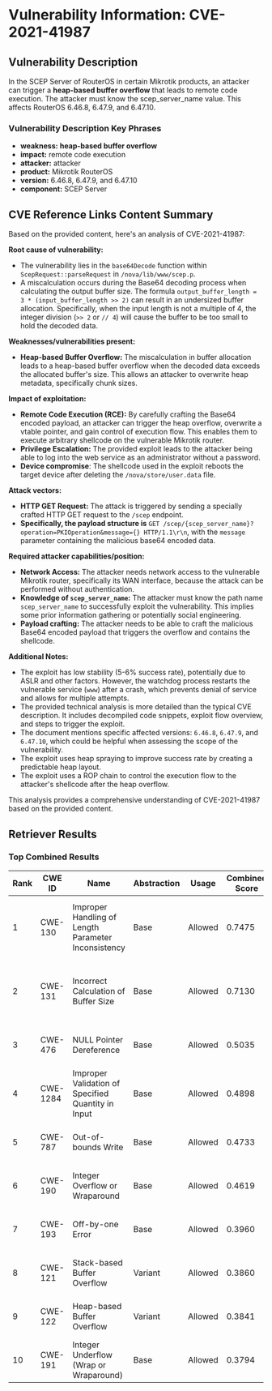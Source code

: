 # Vulnerability Information: CVE-2021-41987

## Vulnerability Description
In the SCEP Server of RouterOS in certain Mikrotik products, an attacker can trigger a **heap-based buffer overflow** that leads to remote code execution. The attacker must know the scep_server_name value. This affects RouterOS 6.46.8, 6.47.9, and 6.47.10.

### Vulnerability Description Key Phrases
- **weakness:** **heap-based buffer overflow**
- **impact:** remote code execution
- **attacker:** attacker
- **product:** Mikrotik RouterOS
- **version:** 6.46.8, 6.47.9, and 6.47.10
- **component:** SCEP Server

## CVE Reference Links Content Summary
Based on the provided content, here's an analysis of CVE-2021-41987:

**Root cause of vulnerability:**
* The vulnerability lies in the `base64Decode` function within `ScepRequest::parseRequest` in `/nova/lib/www/scep.p`.
* A miscalculation occurs during the Base64 decoding process when calculating the output buffer size. The formula `output_buffer_length = 3 * (input_buffer_length >> 2)` can result in an undersized buffer allocation. Specifically, when the input length is not a multiple of 4, the integer division (`>> 2` or `// 4`) will cause the buffer to be too small to hold the decoded data.

**Weaknesses/vulnerabilities present:**
* **Heap-based Buffer Overflow:**  The miscalculation in buffer allocation leads to a heap-based buffer overflow when the decoded data exceeds the allocated buffer's size. This allows an attacker to overwrite heap metadata, specifically chunk sizes.

**Impact of exploitation:**
* **Remote Code Execution (RCE):** By carefully crafting the Base64 encoded payload, an attacker can trigger the heap overflow, overwrite a vtable pointer, and gain control of execution flow. This enables them to execute arbitrary shellcode on the vulnerable Mikrotik router.
* **Privilege Escalation:** The provided exploit leads to the attacker being able to log into the web service as an administrator without a password.
* **Device compromise**: The shellcode used in the exploit reboots the target device after deleting the `/nova/store/user.data` file.

**Attack vectors:**
* **HTTP GET Request:** The attack is triggered by sending a specially crafted HTTP GET request to the `/scep` endpoint.
* **Specifically, the payload structure is**
   `GET /scep/{scep_server_name}?operation=PKIOperation&message={} HTTP/1.1\r\n`, with the `message` parameter containing the malicious base64 encoded data.

**Required attacker capabilities/position:**
* **Network Access:** The attacker needs network access to the vulnerable Mikrotik router, specifically its WAN interface, because the attack can be performed without authentication.
* **Knowledge of `scep_server_name`:** The attacker must know the path name `scep_server_name` to successfully exploit the vulnerability. This implies some prior information gathering or potentially social engineering.
* **Payload crafting:** The attacker needs to be able to craft the malicious Base64 encoded payload that triggers the overflow and contains the shellcode.

**Additional Notes:**
* The exploit has low stability (5-6% success rate), potentially due to ASLR and other factors. However, the watchdog process restarts the vulnerable service (`www`) after a crash, which prevents denial of service and allows for multiple attempts.
* The provided technical analysis is more detailed than the typical CVE description. It includes decompiled code snippets, exploit flow overview, and steps to trigger the exploit.
* The document mentions specific affected versions: `6.46.8`, `6.47.9`, and `6.47.10`, which could be helpful when assessing the scope of the vulnerability.
* The exploit uses heap spraying to improve success rate by creating a predictable heap layout.
* The exploit uses a ROP chain to control the execution flow to the attacker's shellcode after the heap overflow.

This analysis provides a comprehensive understanding of CVE-2021-41987 based on the provided content.

## Retriever Results

### Top Combined Results

| Rank | CWE ID | Name | Abstraction | Usage | Combined Score | Retrievers | Individual Scores |
|------|--------|------|-------------|-------|---------------|------------|-------------------|
| 1 | CWE-130 | Improper Handling of Length Parameter Inconsistency | Base | Allowed | 0.7475 | dense, sparse, graph | dense: 0.540, sparse: 0.209, graph: 1.000 |
| 2 | CWE-131 | Incorrect Calculation of Buffer Size | Base | Allowed | 0.7130 | dense, sparse, graph | dense: 0.532, sparse: 0.220, graph: 0.898 |
| 3 | CWE-476 | NULL Pointer Dereference | Base | Allowed | 0.5035 | sparse, graph | sparse: 0.255, graph: 1.000 |
| 4 | CWE-1284 | Improper Validation of Specified Quantity in Input | Base | Allowed | 0.4898 | sparse, graph | sparse: 0.231, graph: 1.000 |
| 5 | CWE-787 | Out-of-bounds Write | Base | Allowed | 0.4733 | sparse, graph | sparse: 0.276, graph: 0.882 |
| 6 | CWE-190 | Integer Overflow or Wraparound | Base | Allowed | 0.4619 | sparse, graph | sparse: 0.249, graph: 0.894 |
| 7 | CWE-193 | Off-by-one Error | Base | Allowed | 0.3960 | dense, sparse | dense: 0.530, sparse: 0.229 |
| 8 | CWE-121 | Stack-based Buffer Overflow | Variant | Allowed | 0.3860 | dense, sparse | dense: 0.574, sparse: 0.229 |
| 9 | CWE-122 | Heap-based Buffer Overflow | Variant | Allowed | 0.3841 | dense, sparse | dense: 0.530, sparse: 0.264 |
| 10 | CWE-191 | Integer Underflow (Wrap or Wraparound) | Base | Allowed | 0.3794 | dense, sparse | dense: 0.521, sparse: 0.207 |

